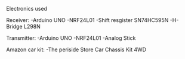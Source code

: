 Electronics used 

Receiver:
  -Arduino UNO
  -NRF24L01
  -Shift resgister SN74HC595N
  -H-Bridge L298N
  
Transmitter:
  -Arduino UNO
  -NRF24L01
  -Analog Stick
  
Amazon car kit:
  -The periside Store Car Chassis Kit 4WD
